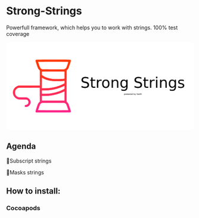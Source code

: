# Strong-Strings
Powerfull framework, which helps you to work with strings. 100% test coverage

![alt text](header.png)

## Agenda
🔘Subscript strings

🔘Masks strings

## How to install:
### Cocoapods
